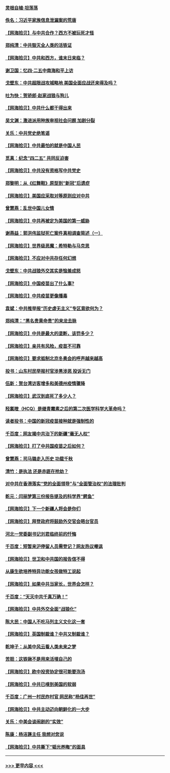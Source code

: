 #### [灵根自植‧坦荡荡](../pages/nsc993/n12905562.md?t=04261552) 
#### [佚名：习近平家族信息泄漏案的荒唐](../pages/nsc993/n12904705.md?t=04261552) 
#### [【网海拾贝】与中共合作？西方不被玩死才怪](../pages/nsc993/n12903873.md?t=04261552) 
#### [郑纯清：中共毁灭全人类的活铁证](../pages/nsc993/n12903785.md?t=04261552) 
#### [【网海拾贝】中共和西方，谁末日来临？](../pages/nsc993/n12903482.md?t=04261552) 
#### [谢卫国：忆四‧二五中南海和平上访](../pages/nsc993/n12902192.md?t=04261552) 
#### [戈壁东：中共超限战攻城略地 美国全面应战还来得及吗？](../pages/nsc993/n12902297.md?t=04261552) 
#### [吐为快：贺骄郎‧赵家战狼与狗儿](../pages/nsc993/n12902280.md?t=04261552) 
#### [【网海拾贝】中共什么都干得出来](../pages/nsc993/n12897500.md?t=04261552) 
#### [吴文渊：激进派用种族审视社会问题 加剧分裂](../pages/nsc993/n12893881.md?t=04261552) 
#### [关乐：中共党史绝笔谣](../pages/nsc993/n12897270.md?t=04261552) 
#### [【网海拾贝】中共最怕的就是中国人民](../pages/nsc993/n12894705.md?t=04261552) 
#### [觅真：纪念“四二五” 共同反迫害](../pages/nsc993/n12894553.md?t=04261552) 
#### [【网海拾贝】中共没有资格写中共党史](../pages/nsc993/n12892231.md?t=04261552) 
#### [郑黎明：从《红舞鞋》原型到“新冠”后遗症](../pages/nsc993/n12890469.md?t=04261552) 
#### [【网海拾贝】美国应采取对等原则应对中共](../pages/nsc993/n12889176.md?t=04261552) 
#### [曾慧燕：乱世中国儿女情](../pages/nsc993/n12887931.md?t=04261552) 
#### [【网海拾贝】中共再被定为美国的第一威胁](../pages/nsc993/n12887580.md?t=04261552) 
#### [谢燕益：郭洪伟监狱死亡案件真相调查简述（一）](../pages/nsc993/n12885648.md?t=04261552) 
#### [【网海拾贝】世界级恶魔：希特勒与马克思](../pages/nsc993/n12884062.md?t=04261552) 
#### [【网海拾贝】不应对中共存任何幻想](../pages/nsc993/n12881460.md?t=04261552) 
#### [戈壁东：中共战狼外交其实是恼羞成怒](../pages/nsc993/n12880392.md?t=04261552) 
#### [【网海拾贝】中国疫苗出了什么事?](../pages/nsc993/n12879124.md?t=04261552) 
#### [【网海拾贝】中共疫苗更像播毒](../pages/nsc993/n12876631.md?t=04261552) 
#### [袁斌：中共推举报“历史虚无主义”专区意欲何为？](../pages/nsc993/n12876530.md?t=04261552) 
#### [郑纯清：“黑名贵黄命贵”的来龙去脉](../pages/nsc993/n12875589.md?t=04261552) 
#### [【网海拾贝】中共是最大的垄断，该罚多少？](../pages/nsc993/n12874006.md?t=04261552) 
#### [【网海拾贝】亲共有风险，疫苗不可靠](../pages/nsc993/n12872224.md?t=04261552) 
#### [【网海拾贝】要求抵制北京冬奥会的呼声越来越高](../pages/nsc993/n12868962.md?t=04261552) 
#### [投书：山东村民举报村官涉黑涉恶 投诉无门](../pages/nsc993/n12869726.md?t=04261552) 
#### [伍新：贺台湾访客增多和美德州疫情骤降](../pages/nsc993/n12865651.md?t=04261552) 
#### [【网海拾贝】武汉到底死了多少人？](../pages/nsc993/n12863707.md?t=04261552) 
#### [羟氯喹（HCQ）是继青霉素之后的第二次医学科学大革命吗？](../pages/nsc993/n12638564.md?t=04261552) 
#### [读者投书：中国的新冠疫苗接种就是强制性的](../pages/nsc993/n12859932.md?t=04261552) 
#### [千百度：网友揭中共治下的新疆“毫无人权”](../pages/nsc993/n12858385.md?t=04261552) 
#### [【网海拾贝】打了中共国疫苗之后如何？](../pages/nsc993/n12857866.md?t=04261552) 
#### [曾慧燕：司马璐走入历史 功载千秋](../pages/nsc993/n12856996.md?t=04261552) 
#### [清竹：是执法 还是赤匪在抢劫？](../pages/nsc993/n12856952.md?t=04261552) 
#### [对中共在香港落实“党的全面领导”与“全面管治权”的法理批判](../pages/nsc993/n12856929.md?t=04261552) 
#### [乾元：闫丽梦第三份报告提及的科学界“鳄鱼”](../pages/nsc993/n12855985.md?t=04261552) 
#### [【网海拾贝】下一个新疆人将会是你们](../pages/nsc993/n12855864.md?t=04261552) 
#### [【网海拾贝】拜登政府将鼓励外交官会晤台官员](../pages/nsc993/n12853615.md?t=04261552) 
#### [河北一党委副书记刘君临终前的忏悔](../pages/nsc993/n12849420.md?t=04261552) 
#### [千百度：短暂来沪停留人员需登记？网友热议嘲讽](../pages/nsc993/n12853497.md?t=04261552) 
#### [【网海拾贝】世卫和中共国的报告信不得](../pages/nsc993/n12850902.md?t=04261552) 
#### [从康生欲培养特异功能女孩做特工说起](../pages/nsc993/n12849289.md?t=04261552) 
#### [【网海拾贝】如果中共当家长，世界会怎样？](../pages/nsc993/n12848436.md?t=04261552) 
#### [千百度：“天灭中共千真万确！”](../pages/nsc993/n12845659.md?t=04261552) 
#### [【网海拾贝】中共外交全面“战狼化”](../pages/nsc993/n12845607.md?t=04261552) 
#### [陈大民：中国人不吃马列主义文化这一套](../pages/nsc993/n12842496.md?t=04261552) 
#### [【网海拾贝】英国制裁谁？中共又制裁谁？](../pages/nsc993/n12840909.md?t=04261552) 
#### [乾坤子：从美中风云看人类未来之梦](../pages/nsc993/n12840590.md?t=04261552) 
#### [苦胆：这铁锹不是用来活埋自己的](../pages/nsc993/n12839512.md?t=04261552) 
#### [【网海拾贝】欧中投资协定很可能要泡汤](../pages/nsc993/n12835122.md?t=04261552) 
#### [【网海拾贝】中共已嗅到美国的软弱](../pages/nsc993/n12832411.md?t=04261552) 
#### [千百度：广州一村民炸村官 网民称“杨佳再世”](../pages/nsc993/n12832380.md?t=04261552) 
#### [【网海拾贝】中共主动迈向朝鲜化的一大步](../pages/nsc993/n12829887.md?t=04261552) 
#### [关乐：中美会谈闹剧的“实效”](../pages/nsc993/n12826698.md?t=04261552) 
#### [陈康：杨洁篪主任  我想对您说](../pages/nsc993/n12826609.md?t=04261552) 
#### [【网海拾贝】中共撕下“韬光养晦”的面具](../pages/nsc993/n12826459.md?t=04261552) 

----
#### [ >>> 更早内容 <<< ](../indexes/nsc993-earlier.md)
